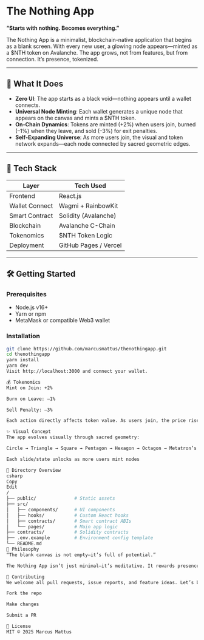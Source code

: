 # The Nothing App

**“Starts with nothing. Becomes everything.”**

The Nothing App is a minimalist, blockchain-native application that begins as a blank screen. With every new user, a glowing node appears—minted as a $NTH token on Avalanche. The app grows, not from features, but from connection. It’s presence, tokenized.

---

## 🌌 What It Does

- **Zero UI**: The app starts as a black void—nothing appears until a wallet connects.
- **Universal Node Minting**: Each wallet generates a unique node that appears on the canvas and mints a $NTH token.
- **On-Chain Dynamics**: Tokens are minted (+2%) when users join, burned (–1%) when they leave, and sold (–3%) for exit penalties.
- **Self-Expanding Universe**: As more users join, the visual and token network expands—each node connected by sacred geometric edges.

---

## 🚀 Tech Stack

| Layer          | Tech Used            |
|----------------|----------------------|
| Frontend       | React.js             |
| Wallet Connect | Wagmi + RainbowKit   |
| Smart Contract | Solidity (Avalanche) |
| Blockchain     | Avalanche C-Chain    |
| Tokenomics     | $NTH Token Logic     |
| Deployment     | GitHub Pages / Vercel|

---

## 🛠️ Getting Started

### Prerequisites

- Node.js v16+
- Yarn or npm
- MetaMask or compatible Web3 wallet

### Installation

```bash
git clone https://github.com/marcusmattus/thenothingapp.git
cd thenothingapp
yarn install
yarn dev
Visit http://localhost:3000 and connect your wallet.

💰 Tokenomics
Mint on Join: +2%

Burn on Leave: –1%

Sell Penalty: –3%

Each action directly affects token value. As users join, the price rises. When they leave or sell, the universe dims.

✨ Visual Concept
The app evolves visually through sacred geometry:

Circle → Triangle → Square → Pentagon → Hexagon → Octagon → Metatron’s Cube

Each slide/state unlocks as more users mint nodes

📂 Directory Overview
csharp
Copy
Edit
/
├── public/              # Static assets
├── src/
│   ├── components/      # UI components
│   ├── hooks/           # Custom React hooks
│   ├── contracts/       # Smart contract ABIs
│   └── pages/           # Main app logic
├── contracts/           # Solidity contracts
├── .env.example         # Environment config template
└── README.md
🧙 Philosophy
“The blank canvas is not empty—it’s full of potential.”

The Nothing App isn’t just minimal—it’s meditative. It rewards presence. Each user builds the universe by simply showing up.

🤝 Contributing
We welcome all pull requests, issue reports, and feature ideas. Let’s build something from nothing—together.

Fork the repo

Make changes

Submit a PR

📝 License
MIT © 2025 Marcus Mattus

